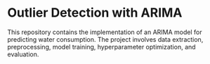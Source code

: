 # Outlier Detection with ARIMA
This repository contains the implementation of an ARIMA model for predicting water consumption. The project involves data extraction, preprocessing, model training, hyperparameter optimization, and evaluation.
